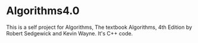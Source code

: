 # Algorithms4.0
This is a self project for Algorithms, The textbook Algorithms, 4th Edition by Robert Sedgewick and Kevin Wayne.  It's C++ code.

